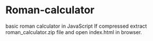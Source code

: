 # Roman-calculator
basic roman calculator in JavaScript
If compressed extract roman_calculator.zip file and open index.html in browser.
